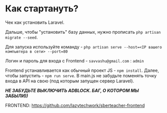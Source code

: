# Как стартануть?

Чек как установить Laravel.

Дальше, чтобы "установить" базу данных, нужно прописать `php artisan migrate --seed`. 

Для запуска используйте команду - `php artisan serve --host=<IP вашего компьютера в сети> --port=80`

Логин и пароль для входа с Frontend - `savvashu@gmail.com` : `admin`

Frontend устанавливается как обычный проект JS - `npm install`. Далее, чтобы запустить - `npm run serve`. В main.js не забудьте поменять точку входа в API на свою (под которым запущен сервер Laravel).

_**НЕ ЗАБУДЬТЕ ВЫКЛЮЧИТЬ ADBLOCK. БАГ, О КОТОРОМ МЫ ЗАБЫЛИ))**_

FRONTEND: https://github.com/lazytechwork/sberteacher-frontend

